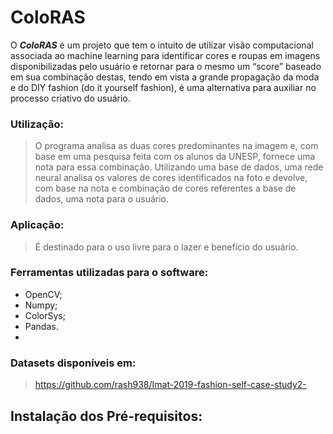 # ColoRAS
O ***ColoRAS*** é um projeto que tem o intuito de utilizar visão computacional associada ao machine learning para identificar cores e roupas em imagens disponibilizadas pelo usuário e retornar para o mesmo um “score” baseado em sua combinação destas, tendo em vista a grande propagação da moda e do DIY fashion (do it yourself fashion), é uma alternativa para auxiliar no processo criativo do usuário.

### Utilização:
> O programa analisa as duas cores predominantes na imagem e, com base em uma pesquisa feita com os alunos da UNESP,  fornece uma nota para essa combinação. Utilizando uma base de dados, uma rede neural analisa os valores de cores identificados na foto e devolve, com base na nota e combinação de cores referentes a base de dados, uma nota para o usuário.

### Aplicação:
> É destinado para o uso livre para o lazer e benefício do usuário.

### Ferramentas utilizadas para o software:
- OpenCV;
- Numpy;
- ColorSys;
- Pandas.
- 
### Datasets disponíveis em:
> https://github.com/rash938/Imat-2019-fashion-self-case-study2-

## Instalação dos Pré-requisitos:





 
